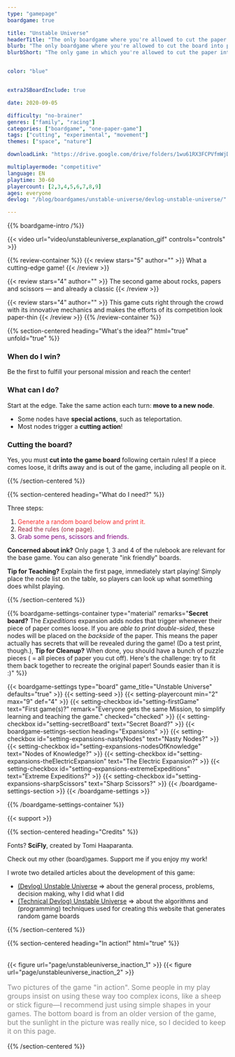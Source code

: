 ```yaml
---
type: "gamepage"
boardgame: true

title: "Unstable Universe"
headerTitle: "The only boardgame where you're allowed to cut the paper into pieces"
blurb: "The only boardgame where you're allowed to cut the board into pieces, especially when you are losing."
blurbShort: "The only game in which you're allowed to cut the paper into pieces, especially when you are losing. A [One Paper Game](/boardgames#one-paper-games) for 2--9 players."


color: "blue"


extraJSBoardInclude: true

date: 2020-09-05

difficulty: "no-brainer"
genres: ["family", "racing"]
categories: ["boardgame", "one-paper-game"]
tags: ["cutting", "experimental", "movement"]
themes: ["space", "nature"]

downloadLink: "https://drive.google.com/drive/folders/1wu61RX3FCPVfmWjDTW7yOoeqhsgfuMLr"

multiplayermode: "competitive"
language: EN
playtime: 30-60
playercount: [2,3,4,5,6,7,8,9]
ages: everyone
devlog: "/blog/boardgames/unstable-universe/devlog-unstable-universe/"

---
```



{{% boardgame-intro /%}}

<div class="limit-width">
{{< video url="video/unstableuniverse_explanation_gif" controls="controls" >}}
</div>

{{% review-container %}}
  {{< review stars="5" author="" >}}
  What a cutting-edge game!
  {{< /review >}}

  {{< review stars="4" author="" >}}
  The second game about rocks, papers and scissors &mdash; and already a classic
  {{< /review >}}

  {{< review stars="4" author="" >}}
  This game cuts right through the crowd with its innovative mechanics and makes the efforts of its competition look paper-thin
  {{< /review >}}
{{% /review-container %}}

{{% section-centered heading="What's the idea?" html="true" unfold="true" %}}

  <h3>When do I win?</h3>
  <p>Be the first to fulfill your personal mission and reach the center!</p>

  <h3>What can I do?</h3>
  <p>Start at the edge. Take the same action each turn: <strong>move to a new node</strong>.</p>
  <ul>
    <li>Some nodes have <strong>special actions</strong>, such as teleportation.</li>
    <li>Most nodes trigger a <strong>cutting action</strong>!</li>
  </ul>

  <h3>Cutting the board?</h3>
  <p>Yes, you must <strong>cut into the game board</strong> following certain rules! If a piece comes loose, it drifts away and is out of the game, including all people on it.</p>

{{% /section-centered %}}

{{% section-centered heading="What do I need?" %}}

Three steps:
1. <span style="color:#f92e2e;">Generate a random board below and print it.</span>
2. <span style="color:#9e2d41;">Read the rules (one page).</span>
3. <span style="color:purple;">Grab some pens, scissors and friends.</span>

**Concerned about ink?** Only page 1, 3 and 4 of the rulebook are relevant for the base game. You can also generate "ink friendly" boards.

**Tip for Teaching?** Explain the first page, immediately start playing! Simply place the node list on the table, so players can look up what something does whilst playing.

{{% /section-centered %}}

{{% boardgame-settings-container type="material" remarks="**Secret board?** The _Expeditions_ expansion adds nodes that trigger whenever their piece of paper comes loose. If you are _able to print double-sided_, these nodes will be placed on the _backside_ of the paper. This means the paper actually has secrets that will be revealed during the game! (Do a test print, though.), **Tip for Cleanup?** When done, you should have a bunch of puzzle pieces ( = all pieces of paper you cut off). Here's the challenge: try to fit them back together to recreate the original paper! Sounds easier than it is :)" %}}
  
{{< boardgame-settings type="board" game_title="Unstable Universe" defaults="true" >}}
  {{< setting-seed >}}
  {{< setting-playercount min="2" max="9" def="4" >}}
  {{< setting-checkbox id="setting-firstGame" text="First game(s)?" remark="Everyone gets the same Mission, to simplify learning and teaching the game." checked="checked" >}}
  {{< setting-checkbox id="setting-secretBoard" text="Secret Board?" >}}
  {{< boardgame-settings-section heading="Expansions" >}}
    {{< setting-checkbox id="setting-expansions-nastyNodes" text="Nasty Nodes?" >}}
    {{< setting-checkbox id="setting-expansions-nodesOfKnowledge" text="Nodes of Knowledge?" >}}
    {{< setting-checkbox id="setting-expansions-theElectricExpansion" text="The Electric Expansion?" >}}
    {{< setting-checkbox id="setting-expansions-extremeExpeditions" text="Extreme Expeditions?" >}}
    {{< setting-checkbox id="setting-expansions-sharpScissors" text="Sharp Scissors?" >}}
  {{< /boardgame-settings-section >}}
{{< /boardgame-settings >}}

{{% /boardgame-settings-container %}}

{{< support >}}

{{% section-centered heading="Credits" %}}
          
Fonts? **SciFly**, created by Tomi Haaparanta.

Check out my other (board)games. Support me if you enjoy my work!

I wrote two detailed articles about the development of this game:
- [(Devlog) Unstable Universe](/blog/boardgames/unstable-universe/devlog-unstable-universe) => about the general process, problems, decision making, why I did what I did</li>
- [(Technical Devlog) Unstable Universe](/blog/boardgames/unstable-universe/tech-devlog-unstable-universe) => about the algorithms and (programming) techniques used for creating this website that generates random game boards

{{% /section-centered %}}

{{% section-centered heading="In action!" html="true" %}}
  <div style="display: flex; width: 100%; flex-wrap: wrap; margin-top: 2rem;">
    {{< figure url="page/unstableuniverse_inaction_1" >}}
    {{< figure url="page/unstableuniverse_inaction_2" >}}
  </div>

  <p style="opacity:0.5;font-size:16px;">
    Two pictures of the game "in action". Some people in my play groups insist on using these way too complex icons, like a sheep or stick figure&mdash;I recommend just using simple shapes in your games. The bottom board is from an older version of the game, but the sunlight in the picture was really nice, so I decided to keep it on this page.
  </p>
{{% /section-centered %}}